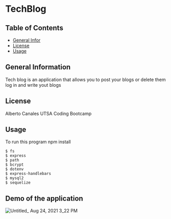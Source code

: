# TechBlog

## Table of Contents
* [General Infor](#general-information)
* [License](#license)
* [Usage](#usage)
## General Information
Tech blog is an application that allows you to post your blogs or delete them
 log in and write yout blogs
## License
Alberto Canales UTSA Coding Bootcamp
## Usage
To run this program npm install

```
$ fs
$ express
$ path
$ bcrypt
$ dotenv
$ express-handlebars
$ mysql2
$ sequelize

```
## Demo of the application
![Untitled_ Aug 24, 2021 3_22 PM](https://user-images.githubusercontent.com/81657151/130684902-2a866710-8188-422d-9270-13c6b8dc7624.gif)



